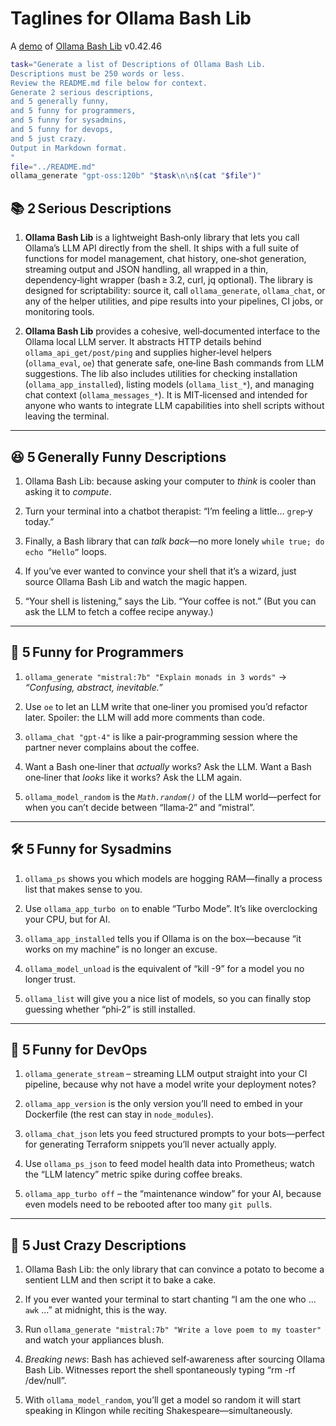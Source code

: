 # Taglines for Ollama Bash Lib

A [demo](../README.md#demos) of [Ollama Bash Lib](https://github.com/attogram/ollama-bash-lib) v0.42.46


```bash
task="Generate a list of Descriptions of Ollama Bash Lib.
Descriptions must be 250 words or less.
Review the README.md file below for context.
Generate 2 serious descriptions,
and 5 generally funny,
and 5 funny for programmers,
and 5 funny for sysadmins,
and 5 funny for devops,
and 5 just crazy.
Output in Markdown format.
"
file="../README.md"
ollama_generate "gpt-oss:120b" "$task\n\n$(cat "$file")"
```
## 📚 2 Serious Descriptions  

1. **Ollama Bash Lib** is a lightweight Bash‑only library that lets you call Ollama’s LLM API directly from the shell. It ships with a full suite of functions for model management, chat history, one‑shot generation, streaming output and JSON handling, all wrapped in a thin, dependency‑light wrapper (bash ≥ 3.2, curl, jq optional). The library is designed for scriptability: source it, call `ollama_generate`, `ollama_chat`, or any of the helper utilities, and pipe results into your pipelines, CI jobs, or monitoring tools.  

2. **Ollama Bash Lib** provides a cohesive, well‑documented interface to the Ollama local LLM server. It abstracts HTTP details behind `ollama_api_get/post/ping` and supplies higher‑level helpers (`ollama_eval`, `oe`) that generate safe, one‑line Bash commands from LLM suggestions. The lib also includes utilities for checking installation (`ollama_app_installed`), listing models (`ollama_list_*`), and managing chat context (`ollama_messages_*`). It is MIT‑licensed and intended for anyone who wants to integrate LLM capabilities into shell scripts without leaving the terminal.  

---

## 😆 5 Generally Funny Descriptions  

1. Ollama Bash Lib: because asking your computer to *think* is cooler than asking it to *compute*.  

2. Turn your terminal into a chatbot therapist: “I’m feeling a little… `grep`‑y today.”  

3. Finally, a Bash library that can *talk back*—no more lonely `while true; do echo “Hello”` loops.  

4. If you’ve ever wanted to convince your shell that it’s a wizard, just source Ollama Bash Lib and watch the magic happen.  

5. “Your shell is listening,” says the Lib. “Your coffee is not.” (But you can ask the LLM to fetch a coffee recipe anyway.)  

---

## 🤖 5 Funny for Programmers  

1. `ollama_generate "mistral:7b" "Explain monads in 3 words"` → *“Confusing, abstract, inevitable.”*  

2. Use `oe` to let an LLM write that one‑liner you promised you’d refactor later. Spoiler: the LLM will add more comments than code.  

3. `ollama_chat "gpt‑4"` is like a pair‑programming session where the partner never complains about the coffee.  

4. Want a Bash one‑liner that *actually* works? Ask the LLM. Want a Bash one‑liner that *looks* like it works? Ask the LLM again.  

5. `ollama_model_random` is the *`Math.random()`* of the LLM world—perfect for when you can’t decide between “llama‑2” and “mistral”.  

---

## 🛠️ 5 Funny for Sysadmins  

1. `ollama_ps` shows you which models are hogging RAM—finally a process list that makes sense to you.  

2. Use `ollama_app_turbo on` to enable “Turbo Mode”. It’s like overclocking your CPU, but for AI.  

3. `ollama_app_installed` tells you if Ollama is on the box—because “it works on my machine” is no longer an excuse.  

4. `ollama_model_unload` is the equivalent of “kill -9” for a model you no longer trust.  

5. `ollama_list` will give you a nice list of models, so you can finally stop guessing whether “phi‑2” is still installed.  

---

## 🚀 5 Funny for DevOps  

1. `ollama_generate_stream` – streaming LLM output straight into your CI pipeline, because why not have a model write your deployment notes?  

2. `ollama_app_version` is the only version you’ll need to embed in your Dockerfile (the rest can stay in `node_modules`).  

3. `ollama_chat_json` lets you feed structured prompts to your bots—perfect for generating Terraform snippets you’ll never actually apply.  

4. Use `ollama_ps_json` to feed model health data into Prometheus; watch the “LLM latency” metric spike during coffee breaks.  

5. `ollama_app_turbo off` – the “maintenance window” for your AI, because even models need to be rebooted after too many `git pull`s.  

---

## 🤪 5 Just Crazy Descriptions  

1. Ollama Bash Lib: the only library that can convince a potato to become a sentient LLM and then script it to bake a cake.  

2. If you ever wanted your terminal to start chanting “I am the one who … `awk` …” at midnight, this is the way.  

3. Run `ollama_generate "mistral:7b" "Write a love poem to my toaster"` and watch your appliances blush.  

4. *Breaking news*: Bash has achieved self‑awareness after sourcing Ollama Bash Lib. Witnesses report the shell spontaneously typing “rm -rf /dev/null”.  

5. With `ollama_model_random`, you’ll get a model so random it will start speaking in Klingon while reciting Shakespeare—simultaneously.  
